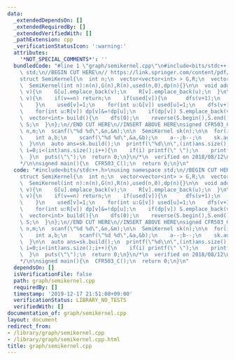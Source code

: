 ```yaml
---
data:
  _extendedDependsOn: []
  _extendedRequiredBy: []
  _extendedVerifiedWith: []
  _pathExtension: cpp
  _verificationStatusIcon: ':warning:'
  attributes:
    '*NOT_SPECIAL_COMMENTS*': ''
  bundledCode: "#line 1 \"graph/semikernel.cpp\"\n#include<bits/stdc++.h>\nusing namespace\
    \ std;\n//BEGIN CUT HERE\n// https://link.springer.com/content/pdf/10.1007%2FBFb0066192.pdf\n\
    struct SemiKernel{\n  int n;\n  vector<vector<int> > G,R;\n  vector<int> used,dp,S;\n\
    \  SemiKernel(int n):n(n),G(n),R(n),used(n,0),dp(n){}\n\n  void add_edge(int u,int\
    \ v){\n    G[u].emplace_back(v);\n    R[v].emplace_back(u);\n  }\n\n  void dfs(int\
    \ v){\n    if(v==n) return;\n    if(used[v]){\n      dfs(v+1);\n      return;\n\
    \    }\n    used[v]=1;\n    for(int u:G[v]) used[u]=1;\n    dfs(v+1);\n    dp[v]=1;\n\
    \    for(int u:R[v]) dp[v]&=!dp[u];\n    if(dp[v]) S.emplace_back(v);\n  }\n\n\
    \  vector<int> build(){\n    dfs(0);\n    reverse(S.begin(),S.end());\n    return\
    \ S;\n  }\n};\n//END CUT HERE\n//INSERT ABOVE HERE\nsigned CFR503_C(){\n  int\
    \ n,m;\n  scanf(\"%d %d\",&n,&m);\n\n  SemiKernel sk(n);\n\n  for(int i=0;i<m;i++){\n\
    \    int a,b;\n    scanf(\"%d %d\",&a,&b);\n    a--;b--;\n    sk.add_edge(a,b);\n\
    \  }\n\n  auto ans=sk.build();\n  printf(\"%d\\n\",(int)ans.size());\n  for(int\
    \ i=0;i<(int)ans.size();i++){\n    if(i) printf(\" \");\n    printf(\"%d\",ans[i]+1);\n\
    \  }\n  puts(\"\");\n  return 0;\n}\n/*\n  verified on 2018/08/12\n  http://codeforces.com/contest/1019/problem/C\n\
    */\n\nsigned main(){\n  CFR503_C();\n  return 0;\n}\n"
  code: "#include<bits/stdc++.h>\nusing namespace std;\n//BEGIN CUT HERE\n// https://link.springer.com/content/pdf/10.1007%2FBFb0066192.pdf\n\
    struct SemiKernel{\n  int n;\n  vector<vector<int> > G,R;\n  vector<int> used,dp,S;\n\
    \  SemiKernel(int n):n(n),G(n),R(n),used(n,0),dp(n){}\n\n  void add_edge(int u,int\
    \ v){\n    G[u].emplace_back(v);\n    R[v].emplace_back(u);\n  }\n\n  void dfs(int\
    \ v){\n    if(v==n) return;\n    if(used[v]){\n      dfs(v+1);\n      return;\n\
    \    }\n    used[v]=1;\n    for(int u:G[v]) used[u]=1;\n    dfs(v+1);\n    dp[v]=1;\n\
    \    for(int u:R[v]) dp[v]&=!dp[u];\n    if(dp[v]) S.emplace_back(v);\n  }\n\n\
    \  vector<int> build(){\n    dfs(0);\n    reverse(S.begin(),S.end());\n    return\
    \ S;\n  }\n};\n//END CUT HERE\n//INSERT ABOVE HERE\nsigned CFR503_C(){\n  int\
    \ n,m;\n  scanf(\"%d %d\",&n,&m);\n\n  SemiKernel sk(n);\n\n  for(int i=0;i<m;i++){\n\
    \    int a,b;\n    scanf(\"%d %d\",&a,&b);\n    a--;b--;\n    sk.add_edge(a,b);\n\
    \  }\n\n  auto ans=sk.build();\n  printf(\"%d\\n\",(int)ans.size());\n  for(int\
    \ i=0;i<(int)ans.size();i++){\n    if(i) printf(\" \");\n    printf(\"%d\",ans[i]+1);\n\
    \  }\n  puts(\"\");\n  return 0;\n}\n/*\n  verified on 2018/08/12\n  http://codeforces.com/contest/1019/problem/C\n\
    */\n\nsigned main(){\n  CFR503_C();\n  return 0;\n}\n"
  dependsOn: []
  isVerificationFile: false
  path: graph/semikernel.cpp
  requiredBy: []
  timestamp: '2019-12-17 21:51:08+09:00'
  verificationStatus: LIBRARY_NO_TESTS
  verifiedWith: []
documentation_of: graph/semikernel.cpp
layout: document
redirect_from:
- /library/graph/semikernel.cpp
- /library/graph/semikernel.cpp.html
title: graph/semikernel.cpp
---
```

